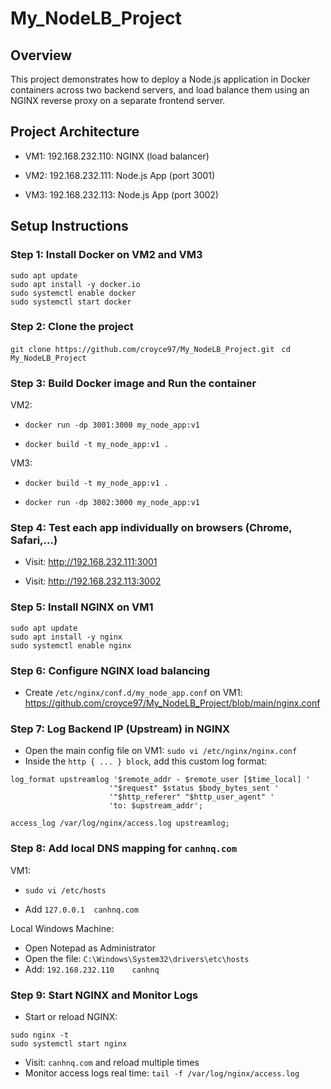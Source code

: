 

# My_NodeLB_Project



##  Overview
This project demonstrates how to deploy a Node.js application in Docker containers across two backend servers, and load balance them using an NGINX reverse proxy on a separate frontend server.


##  Project Architecture
+ VM1: 192.168.232.110: NGINX (load balancer)

+ VM2: 192.168.232.111: Node.js App (port 3001)

+ VM3: 192.168.232.113: Node.js App (port 3002)



##  Setup Instructions
###  Step 1: Install Docker on VM2 and VM3

```
sudo apt update
sudo apt install -y docker.io
sudo systemctl enable docker
sudo systemctl start docker
```

###  Step 2: Clone the project
`git clone https://github.com/croyce97/My_NodeLB_Project.git `
`cd My_NodeLB_Project`

### Step 3: Build Docker image and Run the container
VM2: 

+ `docker run -dp 3001:3000 my_node_app:v1`
  
+ `docker build -t my_node_app:v1 .`

VM3: 

+ `docker build -t my_node_app:v1 .`

+ `docker run -dp 3002:3000 my_node_app:v1`

### Step 4: Test each app individually on browsers (Chrome, Safari,...)
+ Visit: http://192.168.232.111:3001

+ Visit: http://192.168.232.113:3002

### Step 5: Install NGINX on VM1
```
sudo apt update
sudo apt install -y nginx
sudo systemctl enable nginx
```

### Step 6: Configure NGINX load balancing
+ Create `/etc/nginx/conf.d/my_node_app.conf` on VM1: https://github.com/croyce97/My_NodeLB_Project/blob/main/nginx.conf

### Step 7: Log Backend IP (Upstream) in NGINX
* Open the main config file on VM1: `sudo vi /etc/nginx/nginx.conf `
* Inside the `http { ... } block`, add this custom log format:
```
log_format upstreamlog '$remote_addr - $remote_user [$time_local] '
                      '"$request" $status $body_bytes_sent '
                      '"$http_referer" "$http_user_agent" '
                      'to: $upstream_addr';

access_log /var/log/nginx/access.log upstreamlog;
```

### Step 8: Add local DNS mapping for `canhnq.com`
VM1: 

+ `sudo vi /etc/hosts`

+ Add `127.0.0.1  canhnq.com`

Local Windows Machine: 
+ Open Notepad as Administrator
+ Open the file: `C:\Windows\System32\drivers\etc\hosts`
+ Add: `192.168.232.110    canhnq`

### Step 9: Start NGINX and Monitor Logs
* Start or reload NGINX:
```
sudo nginx -t              
sudo systemctl start nginx
```
* Visit: `canhnq.com` and reload multiple times
* Monitor access logs real time:
`tail -f /var/log/nginx/access.log`



